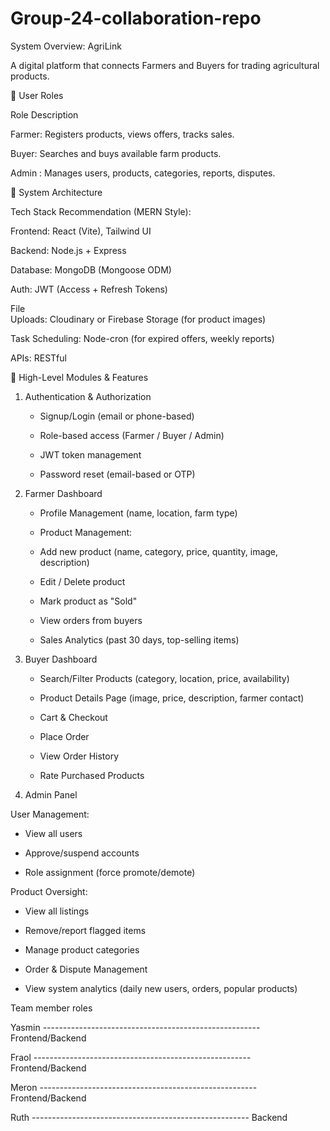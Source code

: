 # Group-24-collaboration-repo

System Overview: AgriLink

   A digital platform that connects Farmers and  Buyers for trading agricultural products.

   

👥 User Roles


Role                                                                                                      Description

Farmer:                                                                                   Registers products, views offers, tracks sales.


Buyer:                                                                                    Searches and buys available farm products.


Admin :                                                                                   Manages users, products, categories, reports, disputes.


     

📐 System Architecture



Tech Stack Recommendation (MERN Style):


Frontend:     React (Vite), Tailwind UI


Backend:      Node.js + Express


Database:     MongoDB (Mongoose ODM)


Auth:         JWT (Access + Refresh Tokens)


File          
Uploads:      Cloudinary or Firebase Storage (for product images)


Task 
Scheduling:   Node-cron (for expired offers, weekly reports)


APIs:         RESTful



🧩 High-Level Modules & Features


1. Authentication & Authorization
   
   
    - Signup/Login (email or phone-based)
   

    - Role-based access (Farmer / Buyer / Admin)
   

    - JWT token management
   

    - Password reset (email-based or OTP)
   
  
3. Farmer Dashboard
   
  
   - Profile Management (name, location, farm type)
  

   - Product Management:
   

   - Add new product (name, category, price, quantity, image, description)
   

   - Edit / Delete product
   

   - Mark product as "Sold"
   

   - View orders from buyers
  

   - Sales Analytics (past 30 days, top-selling items)
   

3. Buyer Dashboard
   
   
   - Search/Filter Products (category, location, price, availability)
   

   - Product Details Page (image, price, description, farmer contact)
   

   - Cart & Checkout
   

   - Place Order
   

   - View Order History
   

   - Rate Purchased Products
   

5. Admin Panel
   

 User Management:
 

   - View all users
   

   - Approve/suspend accounts
   

   - Role assignment (force promote/demote)
   


  Product Oversight:
  

   - View all listings
     

   - Remove/report flagged items
     

   - Manage product categories
     

   - Order & Dispute Management
     

   - View system analytics (daily new users, orders, popular products)


Team member roles
  
  Yasmin   ------------------------------------------------------ Frontend/Backend
  

  
  Fraol    ------------------------------------------------------ Frontend/Backend
  

  
  Meron    ------------------------------------------------------ Frontend/Backend
  

  
  Ruth     ------------------------------------------------------ Backend




